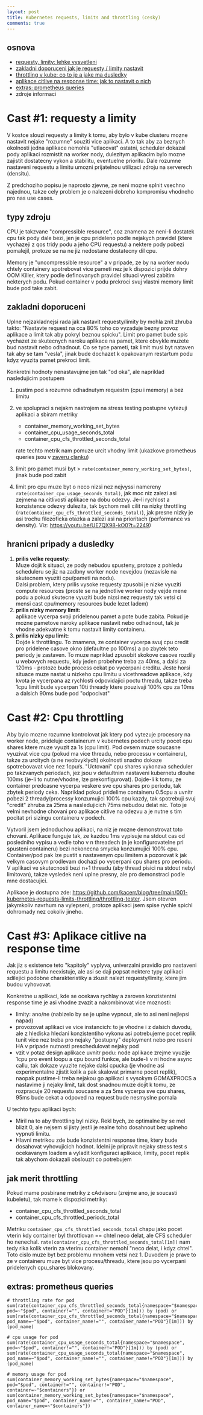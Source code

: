 ```yaml
---
layout: post
title: Kubernetes requests, limits and throttling (cesky)
comments: true
---
```


## osnova
- [requesty, limity: lehke vysvetleni](#cast-1-requesty-a-limity)
- [zakladni doporuceni jak je requesty / limity nastavit](#zakladni-doporuceni)
- [throttling v kube: co to je a jake ma dusledky](#cast-2-cpu-throttling)
- [aplikace citlive na response time: jak to nastavit o nich](#cast-3-aplikace-citlive-na-response-time)
- [extras: prometheus queries](#extras-prometheus-queries) 
- zdroje informaci


# Cast #1: requesty a limity
V kostce slouzi requesty a limity k tomu, aby bylo v kube clusteru mozne nastavit nejake "rozumne" souziti vice aplikaci. A to tak aby za beznych okolnosti jedna aplikace nemohla "utlacovat" ostatni, scheduler dokazal pody aplikaci rozmistit na worker nody, dulezitym aplikacim bylo mozne zajistit dostatecny vykon a stabilitu, eventuelne prioritu. Dale rozumne nastaveni requestu a limitu umozni prijatelnou utilizaci zdroju na serverech (densitu).  

Z predchoziho popisu je naprosto zjevne, ze neni mozne splnit vsechno najednou, takze cely problem je o nalezeni dobreho kompromisu vhodneho pro nas use cases.

## typy zdroju
CPU je takzvane "compressible resource", coz znamena ze neni-li dostatek cpu tak pody dale bezi, jen je cpu prideleno podle nejakych pravidel (ktere vychazeji z qos tridy podu a jeho CPU requestu) a nektere pody pobezi pomalejil, protoze se na ne jiz nedostane dostatecny dil cpu.

Memory je "uncompressible resource" a v pripade, ze by na worker nodu chtely containery spotrebovat vice pameti nez je k dispozici prijde dohry OOM Killer, ktery podle definovanych pravidel situaci vyresi zabitim nekterych podu. Pokud container v podu prekroci svuj vlastni memory limit bude pod take zabit.

## zakladni doporuceni
Uplne nejzakladnejsi rada jak nastavit requesty/limity by mohla znit zhruba takto: "Nastavte request na cca 80% toho co vyzaduje bezny provoz aplikace a limit tak aby pokryl beznou spicku". Limit pro pamet bude spis vychazet ze skutecnych naroku aplikace na pamet, ktere obvykle muzete bud nastavit nebo odhadnout. Co se tyce pameti, tak limit musi byt nataven tak aby se tam "vesla", jinak bude dochazet k opakovanym restartum podu kdyz vyuzita pamet prekroci limit.

Konkretni hodnoty nenastavujme jen tak "od oka", ale napriklad nasledujicim postupem
1. pustim pod s rozumne odhadnutym requestm (cpu i memory) a bez limitu
2. ve spolupraci s nejakm nastrojem na stress testing postupne vytezuji aplikaci a sbiram metriky
    - container_memory_working_set_bytes
    - container_cpu_usage_seconds_total
    - container_cpu_cfs_throttled_seconds_total  


    rate techto metrik nam pomuze urcit vhodny limit (ukazkove prometheus queries jsou v [zaveru clanku](#extras-prometheus-queries))
3. limit pro pamet musi byt > `rate(container_memory_working_set_bytes)`, jinak bude pod zabit
4. limit pro cpu muze byt o neco nizsi nez nejvyssi namereny `rate(container_cpu_usage_seconds_total)`, jak moc niz zalezi asi zejmena na citlivosti aplikace na dobu odezvy. Je-li rychlost a konzistence odezvy dulezita, tak bychom meli cilit na nizky throttling (`rate(ontainer_cpu_cfs_throttled_seconds_total)`), jak presne nizky je asi trochu filozoficka otazka a zalezi asi na prioritach (performance vs density). Viz: https://youtu.be/UE7QX98-kO0?t=2249)


## hranicni pripady a dusledky
1. **prilis velke requesty:**  
Muze dojit k situaci, ze pody nebudou spusteny, protoze z pohledu scheduleru se jiz na zadbny worker node nevejdou (nezavisle na skutecnem vyuziti cpu/pameti na nodu).  
Dalsi problem, ktery prilis vysoke requesty zpusobi je nizke vyuziti compute resources (proste se na jednotlive worker nody vejde mene podu a pokud skutecne vyuziti bude nizsi nez requesty tak vetsi ci mensi cast cpu/memory resources bude lezet ladem)
2. **prilis nizky memory limit:**  
 aplikace vycerpa svoji pridelenou pamet a pote bude zabita. Pokud je mozne pametove naroky aplikace nastavit nebo odhadnout, tak je vhodne adekvatne k tomu nastavit limity containeru.
3. **prilis nizky cpu limit:**  
Dojde k throttlingu. To znamena, ze container vycerpa svuj cpu credit pro pridelene casove okno (defaultne po 100ms) a po zbytek teto periody je zastaven. To muze napriklad zpusobit skokove casove rozdily u webovych requestu, kdy jeden probehne treba za 40ms, a dalsi za 120ms - protoze bude process cekat po vycerpani creditu. Jeste horsi situace muze nastat u nizkeho cpu limitu u vicethreadove aplikace, kdy kvota je vycerpana az rychlosti odpovidajici poctu threadu, takze treba 1cpu limit bude vycerpan 10ti thready ktere pouzivaji 100% cpu za 10ms a dalsich 90ms bude pod "odpocivat"

# Cast #2: Cpu throttling
Aby bylo mozne rozumne kontrolovat jak ktery pod vytezuje procesory na worker node, prideluje containerum v kubernetes podech urcity pocet cpu shares ktere muze vyuzit za 1s (cpu limit). Pod ovsem muze soucasne vyuzivat vice cpu (pokud ma vice threadu, nebo processu v containeru), takze za urcitych (a ne neobvyklych) okolnosti snadno dokaze spotrebovavat vice nez 1cpu/s. "Uctovani" cpu shares vykonava scheduler po takzvanych periodach, jez jsou v defaultnim nastaveni kubernetu dlouhe 100ms (je-li to nutne/vhodne, lze prekonfigurovat). Dojde-li k tomu, ze container predcasne vycerpa veskere sve cpu shares pro periodu, tak zbytek periody ceka. Napriklad pokud pridelime containeru 0.5cpu a uvnitr pobezi 2 thready/processy konzumujici 100% cpu kazdy, tak spotrebuji svuj "credit" zhruba za 25ms a nasledujicich 75ms nebudou delat nic. Toto je velmi nevhodne chovani pro aplikace citlive na odezvu a je nutne s tim pocitat pri sizingu containeru v podech.

Vytvoril jsem jednoduchou aplikaci, na niz je mozne demonstrovat toto chovani. Aplikace funguje tak, ze kazdou 1ms vypisuje na stdout cas od posledniho vypisu a vedle toho v n threadech (n je konfigurovatelne pri spusteni containeru) bezi nekonecna smycka konzumujici 100% cpu. Container/pod pak lze pustit s nastavenym cpu limitem a pozorovat k jak velkym casovym prodlevam dochazi po vycerpani cpu shares pro periodu. V aplikaci ve skutecnosti bezi n+1 threadu (aby thread pisici na stdout nebyl limitovan), takze vysledek neni uplne presny, ale pro demonstraci podle mne dostacujici.

Aplikace je dostupna zde: https://github.com/kacerr/blog/tree/main/001-kubernetes-requests-limits-throttling/throttling-tester. Jsem otevren jakymkoliv navrhum na vylepseni, protoze aplikaci jsem spise rychle spichl dohromady nez cokoliv jineho.

# Cast #3: Aplikace citlive na response time
Jak jiz s existence teto "kapitoly" vyplyva, univerzalni pravidlo pro nastaveni requestu a limitu neexistuje, ale asi se daji popsat nektere typy aplikaci sdilejici podobne charakteristiky a zkusit nalezt requesty/limity, ktere jim budou vyhovovat.

Konkretne u aplikaci, kde se ocekava rychlay a zaroven konzistentni response time je asi vhodne zvazit a nakombinovat vice moznosti:
- limity: ano/ne (nabizelo by se je uplne vypnout, ale to asi neni nejlepsi napad)
- provozovat aplikaci ve vice instancich: to je vhodne i z dalsich duvodu, ale z hlediska hledani konzistentiho vykonu asi potrebujeme pocet replik tunit vice nez treba pro nejaky "postupny" deployment nebo pro reseni HA v pripade nutnosti preschedulovat nejaky pod
- vzit v potaz design aplikace uvnitr podu: node aplikace zrejme vyuzije 1cpu pro event loopu a cpu bound funkce, ale bude-li v ni hodne async callu, tak dokaze vyuzite nejake dalsi cpucka (je vhodne asi experimentalne zjistit kolik a pak skalovat primarne pocet replik), naopak pustime-li treba nejakou go aplikaci s vysokym GOMAXPROCS a nastavime ji nejaky limit, tak dost snadnou muze dojit k tomu, ze rozpracuje 20 requestu soucasne a za 5ms vycerpa sve cpu shares, 95ms bude cekat a odpoved na request bude nesmyslne pomala

U techto typu aplikaci bych:
- Miril na to aby throttling byl nizky. Rekl bych, ze optimalne by se mel blizit 0, ale nejsem si jisty jestli je realne toho dosahnout bez uplneho vypnuti limitu.
- Hlavni metrikou zde bude konzistentni response time, ktery bude dosahovat vyhovujicich hodnot. Idelni je pripravit nejaky stress test s ocekavanym loadem a vyladit konfiguraci aplikace, limity, pocet replik tak abychom dokazali obslouzit co potrebujem

## jak merit throttling
Pokud mame posbirane metriky z cAdvisoru (zrejme ano, je soucasti kubeletu), tak mame k dispozici metriky:
- container_cpu_cfs_throttled_seconds_total
- container_cpu_cfs_throttled_periods_total

Metriku `container_cpu_cfs_throttled_seconds_total` chapu jako pocet vterin kdy container byl throttlovan == chtel neco delat, ale CFS scheduler ho nenechal.
`rate(container_cpu_cfs_throttled_seconds_total[1m])` nam tedy rika kolik vterin za vterinu container nemohl "neco delat, i kdyz chtel". Toto cislo muze byt bez problemu mnohem vetsi nez 1. Duvodem je prave to ze v containeru muze byt vice procesu/threadu, ktere jsou po vycerpani pridelenych cpu_shares blokovany.

## extras: prometheus queries
```
# throttling rate for pod
sum(rate(container_cpu_cfs_throttled_seconds_total{namespace="$namespace", pod=~"$pod", container!="", container!="POD"}[1m])) by (pod) or sum(rate(container_cpu_cfs_throttled_seconds_total{namespace="$namespace", pod_name=~"$pod", container_name!="", container_name!="POD"}[1m])) by (pod_name) 

# cpu usage for pod
sum(rate(container_cpu_usage_seconds_total{namespace="$namespace", pod=~"$pod", container!="", container!="POD"}[1m])) by (pod) or sum(rate(container_cpu_usage_seconds_total{namespace="$namespace", pod_name=~"$pod", container_name!="", container_name!="POD"}[1m])) by (pod_name)

# memory usage for pod
sum(container_memory_working_set_bytes{namespace="$namespace", pod="$pod", container!="", container!="POD", container=~"$containers"}) or sum(container_memory_working_set_bytes{namespace="$namespace", pod_name="$pod", container_name!="", container_name!="POD", container_name=~"$containers"})

```